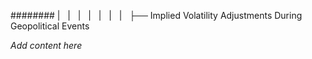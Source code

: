 ######## |   |   |   |   |   |   |   ├── Implied Volatility Adjustments During Geopolitical Events

*Add content here*
